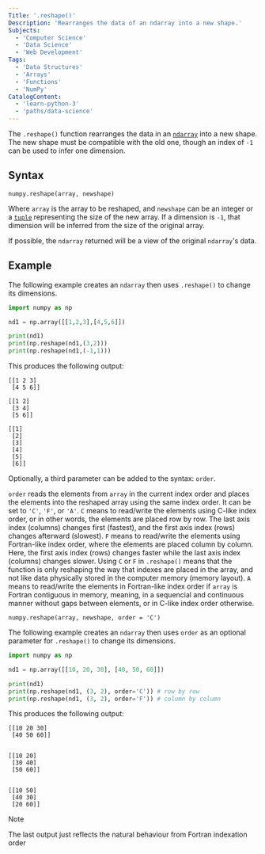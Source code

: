 ```yaml
---
Title: '.reshape()'
Description: 'Rearranges the data of an ndarray into a new shape.'
Subjects:
  - 'Computer Science'
  - 'Data Science'
  - 'Web Development'
Tags:
  - 'Data Structures'
  - 'Arrays'
  - 'Functions'
  - 'NumPy'
CatalogContent:
  - 'learn-python-3'
  - 'paths/data-science'
---
```


The `.reshape()` function rearranges the data in an [`ndarray`](https://www.codecademy.com/resources/docs/numpy/ndarray) into a new shape. The new shape must be compatible with the old one, though an index of `-1` can be used to infer one dimension.

## Syntax

```pseudo
numpy.reshape(array, newshape)
```

Where `array` is the array to be reshaped, and `newshape` can be an integer or a [`tuple`](https://www.codecademy.com/resources/docs/python/tuples) representing the size of the new array. If a dimension is `-1`, that dimension will be inferred from the size of the original array.

If possible, the `ndarray` returned will be a view of the original `ndarray`'s data.

## Example

The following example creates an `ndarray` then uses `.reshape()` to change its dimensions.

```py
import numpy as np

nd1 = np.array([[1,2,3],[4,5,6]])

print(nd1)
print(np.reshape(nd1,(3,2)))
print(np.reshape(nd1,(-1,1)))
```

This produces the following output:

```shell
[[1 2 3]
 [4 5 6]]

[[1 2]
 [3 4]
 [5 6]]

[[1]
 [2]
 [3]
 [4]
 [5]
 [6]]
```

Optionally, a third parameter can be added to the syntax: `order`.

`order` reads the elements from `array` in the current index order and places the elements into the reshaped array using the same index order. It can be set to `'C'`, `'F'`, or `'A'`. `C` means to read/write the elements using C-like index order, or in other words, the elements are placed row by row. The last axis index (columns) changes first (fastest), and the first axis index (rows) changes afterward (slowest). `F` means to read/write the elements using Fortran-like index order, where the elements are placed column by column. Here, the first axis index (rows) changes faster while the last axis index (columns) changes slower. Using `C` or `F` in `.reshape()` means that the function is only reshaping the way that indexes are placed in the array, and not like data physically stored in the computer memory (memory layout). `A` means to read/write the elements in Fortran-like index order if `array` is Fortran contiguous in memory, meaning, in a sequencial and continuous manner without gaps between elements, or in C-like index order otherwise.

```pseudo
numpy.reshape(array, newshape, order = 'C')
```

The following example creates an `ndarray` then uses `order` as an optional parameter for `.reshape()` to change its dimensions.

```py
import numpy as np

nd1 = np.array([[10, 20, 30], [40, 50, 60]])

print(nd1)
print(np.reshape(nd1, (3, 2), order='C')) # row by row
print(np.reshape(nd1, (3, 2), order='F')) # column by column
```

This produces the following output:

```shell
[[10 20 30]
 [40 50 60]]


[[10 20]
 [30 40]
 [50 60]]


[[10 50]
 [40 30]
 [20 60]]
```

> [!Note]
> The last output just reflects the natural behaviour from Fortran indexation order
